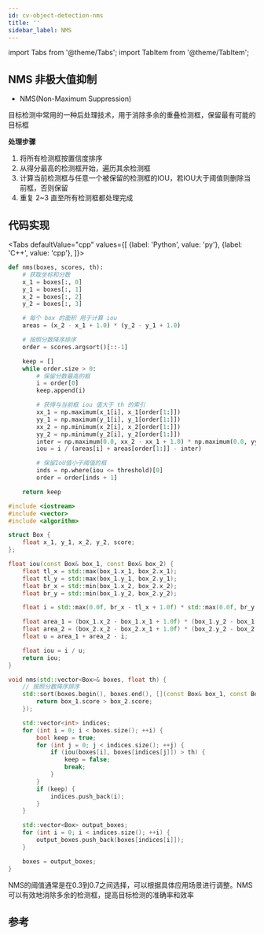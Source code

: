 ```yaml
---
id: cv-object-detection-nms
title: ''
sidebar_label: NMS
---
```


import Tabs from '@theme/Tabs';
import TabItem from '@theme/TabItem';

## NMS 非极大值抑制
- NMS(Non-Maximum Suppression)

目标检测中常用的一种后处理技术，用于消除多余的重叠检测框，保留最有可能的目标框

**处理步骤**
1. 将所有检测框按置信度排序
2. 从得分最高的检测框开始，遍历其余检测框
3. 计算当前检测框与任意一个被保留的检测框的IOU，若IOU大于阈值则删除当前框，否则保留
4. 重复 2~3 直至所有检测框都处理完成

## 代码实现

<Tabs
defaultValue="cpp"
values={[
    {label: 'Python', value: 'py'},
    {label: 'C++', value: 'cpp'},
]}>
<TabItem value="py">

``` py
def nms(boxes, scores, th):
    # 获取坐标和分数
    x_1 = boxes[:, 0]
    y_1 = boxes[:, 1]
    x_2 = boxes[:, 2]
    y_2 = boxes[:, 3]

    # 每个 box 的面积 用于计算 iou
    areas = (x_2 - x_1 + 1.0) * (y_2 - y_1 + 1.0)

    # 按照分数降序排序
    order = scores.argsort()[::-1]

    keep = []
    while order.size > 0:
        # 保留分数最高的框
        i = order[0]
        keep.append(i)

        # 获得与当前框 iou 值大于 th 的索引
        xx_1 = np.maximum(x_1[i], x_1[order[1:]])
        yy_1 = np.maximum(y_1[i], y_1[order[1:]])
        xx_2 = np.minimum(x_2[i], x_2[order[1:]])
        yy_2 = np.minimum(y_2[i], y_2[order[1:]])
        inter = np.maximum(0.0, xx_2 - xx_1 + 1.0) * np.maximum(0.0, yy_2 - yy_1 + 1.0)
        iou = i / (areas[i] + areas[order[1:]] - inter)

        # 保留IoU值小于阈值的框
        inds = np.where(iou <= threshold)[0]
        order = order[inds + 1]

    return keep
```

</TabItem>
<TabItem value="cpp">

``` cpp
#include <iostream>
#include <vector>
#include <algorithm>

struct Box {
    float x_1, y_1, x_2, y_2, score;
};

float iou(const Box& box_1, const Box& box_2) {
    float tl_x = std::max(box_1.x_1, box_2.x_1);
    float tl_y = std::max(box_1.y_1, box_2.y_1);
    float br_x = std::min(box_1.x_2, box_2.x_2);
    float br_y = std::min(box_1.y_2, box_2.y_2);

    float i = std::max(0.0f, br_x - tl_x + 1.0f) * std::max(0.0f, br_y - tl_y + 1.0f);

    float area_1 = (box_1.x_2 - box_1.x_1 + 1.0f) * (box_1.y_2 - box_1.y_1 + 1.0f);
    float area_2 = (box_2.x_2 - box_2.x_1 + 1.0f) * (box_2.y_2 - box_2.y_1 + 1.0f);
    float u = area_1 + area_2 - i;

    float iou = i / u;
    return iou;
}

void nms(std::vector<Box>& boxes, float th) {
    // 按照分数降序排序
    std::sort(boxes.begin(), boxes.end(), [](const Box& box_1, const Box& box_2) {
        return box_1.score > box_2.score;
    });

    std::vector<int> indices;
    for (int i = 0; i < boxes.size(); ++i) {
        bool keep = true;
        for (int j = 0; j < indices.size(); ++j) {
            if (iou(boxes[i], boxes[indices[j]]) > th) {
                keep = false;
                break;
            }
        }
        if (keep) {
            indices.push_back(i);
        }
    }

    std::vector<Box> output_boxes;
    for (int i = 0; i < indices.size(); ++i) {
        output_boxes.push_back(boxes[indices[i]]);
    }

    boxes = output_boxes;
}
```

</TabItem>
</Tabs>

NMS的阈值通常是在0.3到0.7之间选择，可以根据具体应用场景进行调整。NMS可以有效地消除多余的检测框，提高目标检测的准确率和效率

## 参考

